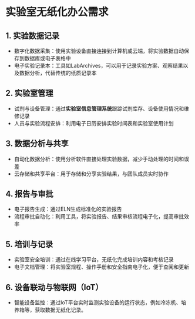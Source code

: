 # 实验室无纸化办公需求

## 1. 实验数据记录

- 数字化数据采集：使用实验设备直接连接到计算机或云端，将实验数据自动保存到数据库或电子表格中
- 电子实验记录本：工具如LabArchives，可以用于记录实验方案、观察结果以及数据分析，代替传统的纸质记录本

## 2. 实验室管理

- 试剂与设备管理：通过**实验室信息管理系统**跟踪试剂库存、设备使用情况和维修记录
- 人员与实验流程安排：利用电子日历安排实验时间表和实验室使用计划

## 3. 数据分析与共享

- 自动化数据分析：使用分析软件直接处理实验数据，减少手动处理的时间和误差
- 云存储和共享平台：用于存储和分享实验结果，与团队成员实时协作

## 4. 报告与审批

- 电子报告生成：通过ELN生成标准化的实验报告
- 流程审批自动化：利用工具，将实验报告、结果审核流程电子化，提高审批效率

## 5. 培训与记录

- 实验室安全培训：通过在线学习平台，无纸化完成培训内容和考核记录
- 电子文档管理：将实验室规程、操作手册和安全指南电子化，便于查阅和更新

## 6. 设备联动与物联网（IoT）

- 智能设备监控：通过IoT平台实时监测实验设备的运行状态，例如冷冻机、培养箱等，获取数据无纸化记录。
